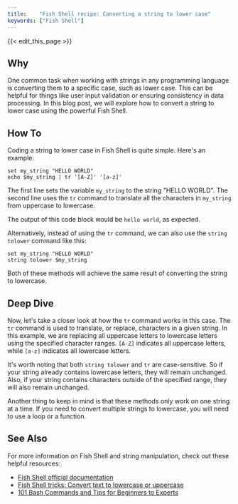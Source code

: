 ```yaml
---
title:    "Fish Shell recipe: Converting a string to lower case"
keywords: ["Fish Shell"]
---
```


{{< edit_this_page >}}

## Why

One common task when working with strings in any programming language is converting them to a specific case, such as lower case. This can be helpful for things like user input validation or ensuring consistency in data processing. In this blog post, we will explore how to convert a string to lower case using the powerful Fish Shell.

## How To

Coding a string to lower case in Fish Shell is quite simple. Here's an example:

```
set my_string "HELLO WORLD"
echo $my_string | tr '[A-Z]' '[a-z]'
```

The first line sets the variable `my_string` to the string "HELLO WORLD". The second line uses the `tr` command to translate all the characters in `my_string` from uppercase to lowercase. 

The output of this code block would be `hello world`, as expected. 

Alternatively, instead of using the `tr` command, we can also use the `string tolower` command like this:

```
set my_string "HELLO WORLD"
string tolower $my_string
```

Both of these methods will achieve the same result of converting the string to lowercase.

## Deep Dive

Now, let's take a closer look at how the `tr` command works in this case. The `tr` command is used to translate, or replace, characters in a given string. In this example, we are replacing all uppercase letters to lowercase letters using the specified character ranges. `[A-Z]` indicates all uppercase letters, while `[a-z]` indicates all lowercase letters. 

It's worth noting that both `string tolower` and `tr` are case-sensitive. So if your string already contains lowercase letters, they will remain unchanged. Also, if your string contains characters outside of the specified range, they will also remain unchanged. 

Another thing to keep in mind is that these methods only work on one string at a time. If you need to convert multiple strings to lowercase, you will need to use a loop or a function.

## See Also

For more information on Fish Shell and string manipulation, check out these helpful resources:

- [Fish Shell official documentation](https://fishshell.com/docs/current/cmds/string.html) 
- [Fish Shell tricks: Convert text to lowercase or uppercase](https://medium.com/@prchandra/fish-shell-tricks-convert-text-to-lowercase-or-uppercase-d50c2734cfab) 
- [101 Bash Commands and Tips for Beginners to Experts](https://stackabuse.com/101-bash-commands-and-tips-for-beginners-to-experts/)